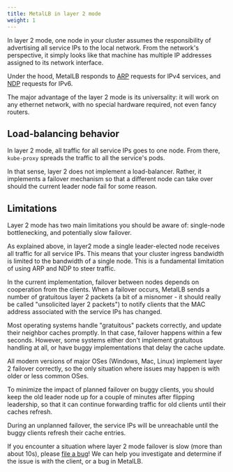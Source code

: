 ```yaml
---
title: MetalLB in layer 2 mode
weight: 1
---
```


In layer 2 mode, one node in your cluster assumes the responsibility
of advertising all service IPs to the local network. From the
network's perspective, it simply looks like that machine has multiple
IP addresses assigned to its network interface.

Under the hood, MetalLB responds to [ARP](https://en.wikipedia.org/wiki/Address_Resolution_Protocol)
requests for IPv4 services, and [NDP](https://en.wikipedia.org/wiki/Neighbor_Discovery_Protocol) requests for IPv6.

The major advantage of the layer 2 mode is its universality: it will
work on any ethernet network, with no special hardware required, not
even fancy routers.

## Load-balancing behavior

In layer 2 mode, all traffic for all service IPs goes to one
node. From there, `kube-proxy` spreads the traffic to all the
service's pods.

In that sense, layer 2 does not implement a load-balancer. Rather, it
implements a failover mechanism so that a different node can take over
should the current leader node fail for some reason.

## Limitations

Layer 2 mode has two main limitations you should be aware of:
single-node bottlenecking, and potentially slow failover.

As explained above, in layer2 mode a single leader-elected node
receives all traffic for all service IPs. This means that your cluster
ingress bandwidth is limited to the bandwidth of a single node. This
is a fundamental limitation of using ARP and NDP to steer traffic.

In the current implementation, failover between nodes depends on
cooperation from the clients. When a failover occurs, MetalLB sends a
number of gratuitous layer 2 packets (a bit of a misnomer - it should
really be called "unsolicited layer 2 packets") to notify clients that
the MAC address associated with the service IPs has changed.

Most operating systems handle "gratuitous" packets correctly, and
update their neighbor caches promptly. In that case, failover happens
within a few seconds. However, some systems either don't implement
gratuitous handling at all, or have buggy implementations that delay
the cache update.

All modern versions of major OSes (Windows, Mac, Linux) implement
layer 2 failover correctly, so the only situation where issues may
happen is with older or less common OSes.

To minimize the impact of planned failover on buggy clients, you
should keep the old leader node up for a couple of minutes after
flipping leadership, so that it can continue forwarding traffic for
old clients until their caches refresh.

During an unplanned failover, the service IPs will be unreachable
until the buggy clients refresh their cache entries.

If you encounter a situation where layer 2 mode failover is slow (more
than about 10s),
please [file a bug](https://github.com/google/metallb/issues/new)! We
can help you investigate and determine if the issue is with the
client, or a bug in MetalLB.
